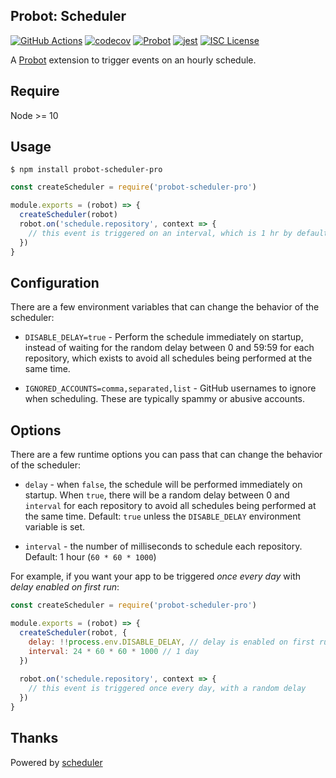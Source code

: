 ## Probot: Scheduler

[![GitHub Actions](https://github.com/ti-community-infra/probot-scheduler-pro/workflows/Test/badge.svg?branch=master)](https://github.com/features/actions)
[![codecov](https://codecov.io/gh/ti-community-infra/probot-scheduler-pro/branch/master/graph/badge.svg)](https://codecov.io/gh/ti-community-infra/probot-scheduler-pro)
[![Probot](https://badgen.net/badge/built%20with/probot/orange?icon=dependabot&cache=86400)](https://probot.github.io/)
[![jest](https://facebook.github.io/jest/img/jest-badge.svg)](https://github.com/facebook/jest)
[![ISC License](https://badgen.net/badge/license/ISC/blue?cache=86400)](https://ti-community-infra.isc-license.org)

A [Probot](https://github.com/probot/probot) extension to trigger events on an hourly schedule.

## Require
Node >= 10

## Usage

```shell
$ npm install probot-scheduler-pro
```

```js
const createScheduler = require('probot-scheduler-pro')

module.exports = (robot) => {
  createScheduler(robot)
  robot.on('schedule.repository', context => {
    // this event is triggered on an interval, which is 1 hr by default
  })
}
```

## Configuration

There are a few environment variables that can change the behavior of the scheduler:

- `DISABLE_DELAY=true` - Perform the schedule immediately on startup, instead of waiting for the random delay between 0 and 59:59 for each repository, which exists to avoid all schedules being performed at the same time.

- `IGNORED_ACCOUNTS=comma,separated,list` - GitHub usernames to ignore when scheduling. These are typically spammy or abusive accounts.


## Options

There are a few runtime options you can pass that can change the behavior of the scheduler:

* `delay` - when `false`, the schedule will be performed immediately on startup. When `true`, there will be a random delay between 0 and `interval` for each repository to avoid all schedules being performed at the same time. Default: `true` unless the `DISABLE_DELAY` environment variable is set.

* `interval` - the number of milliseconds to schedule each repository. Default: 1 hour (`60 * 60 * 1000`)

For example, if you want your app to be triggered *once every day* with *delay enabled on first run*:

```js
const createScheduler = require('probot-scheduler-pro')

module.exports = (robot) => {
  createScheduler(robot, {
    delay: !!process.env.DISABLE_DELAY, // delay is enabled on first run
    interval: 24 * 60 * 60 * 1000 // 1 day
  })
  
  robot.on('schedule.repository', context => {
    // this event is triggered once every day, with a random delay
  })
}
```
## Thanks
Powered by [scheduler](https://github.com/probot/scheduler)
